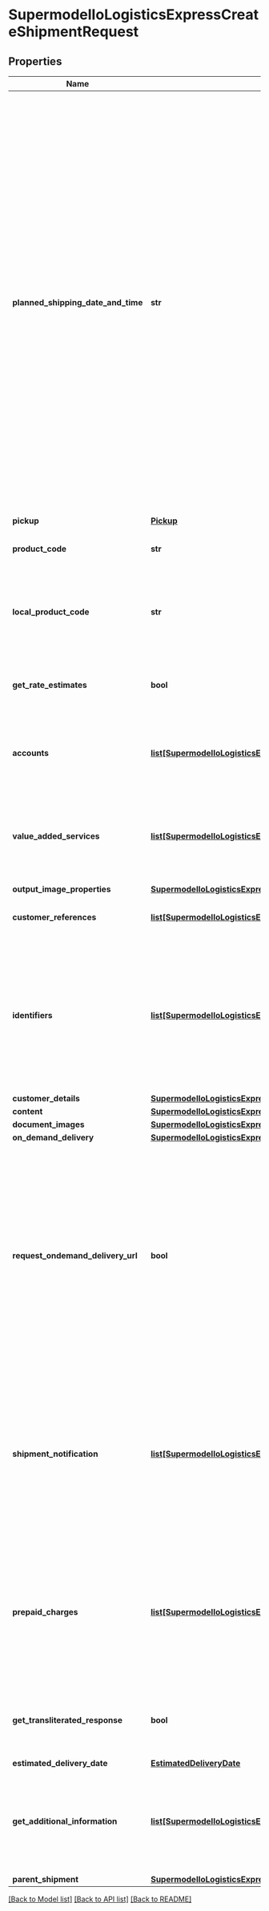 # SupermodelIoLogisticsExpressCreateShipmentRequest

## Properties
Name | Type | Description | Notes
------------ | ------------- | ------------- | -------------
**planned_shipping_date_and_time** | **str** | Identifies the date and time the package is tendered. Both the date and time portions of the string are expected to be used. The date should not be a past date or a date more than 10 days in the future. The time is the local time of the shipment based on the shipper&#x27;s time zone. The date component must be in the format: YYYY-MM-DD; the time component must be in the format: HH:MM:SS using a 24 hour clock. The date and time parts are separated by the letter T (e.g. 2006-06-26T17:00:00 GMT+01:00). | 
**pickup** | [**Pickup**](Pickup.md) |  | 
**product_code** | **str** | Please enter DHL Express Global Product code | 
**local_product_code** | **str** | Please enter DHL Express Local Product code. Important when shipping domestic products. | [optional] 
**get_rate_estimates** | **bool** | Please advise if you want to get rate estimates for given shipment | [optional] [default to False]
**accounts** | [**list[SupermodelIoLogisticsExpressAccount]**](SupermodelIoLogisticsExpressAccount.md) | Please enter all the DHL Express accounts and types to be used for this shipment | 
**value_added_services** | [**list[SupermodelIoLogisticsExpressValueAddedServices]**](SupermodelIoLogisticsExpressValueAddedServices.md) | This section communicates additional shipping services, such as Insurance (or Shipment Value Protection). | [optional] 
**output_image_properties** | [**SupermodelIoLogisticsExpressCreateShipmentRequestOutputImageProperties**](SupermodelIoLogisticsExpressCreateShipmentRequestOutputImageProperties.md) |  | [optional] 
**customer_references** | [**list[SupermodelIoLogisticsExpressReference]**](SupermodelIoLogisticsExpressReference.md) | Here you can declare your customer references | [optional] 
**identifiers** | [**list[SupermodelIoLogisticsExpressIdentifier]**](SupermodelIoLogisticsExpressIdentifier.md) | Identifiers section is on the shipment level where you can optionaly provide a DHL Express waybill number. This has to be enabled by your DHL Express IT contact. | [optional] 
**customer_details** | [**SupermodelIoLogisticsExpressCreateShipmentRequestCustomerDetails**](SupermodelIoLogisticsExpressCreateShipmentRequestCustomerDetails.md) |  | 
**content** | [**SupermodelIoLogisticsExpressCreateShipmentRequestContent**](SupermodelIoLogisticsExpressCreateShipmentRequestContent.md) |  | 
**document_images** | [**SupermodelIoLogisticsExpressDocumentImages**](SupermodelIoLogisticsExpressDocumentImages.md) |  | [optional] 
**on_demand_delivery** | [**SupermodelIoLogisticsExpressCreateShipmentRequestOnDemandDelivery**](SupermodelIoLogisticsExpressCreateShipmentRequestOnDemandDelivery.md) |  | [optional] 
**request_ondemand_delivery_url** | **bool** | Determines whether to request the On Demand Delivery (ODD) link. When set to true it will provide an URL link for the specified Waybill Number, Shipper Account Number. The default value is false, no ODD link URL is provided in the response message. | [optional] 
**shipment_notification** | [**list[SupermodelIoLogisticsExpressCreateShipmentRequestShipmentNotification]**](SupermodelIoLogisticsExpressCreateShipmentRequestShipmentNotification.md) | This is to support sending email notification once the shipment is created. The email will contain the basic information on the shipper, recipient, waybill number, and shipment information | [optional] 
**prepaid_charges** | [**list[SupermodelIoLogisticsExpressCreateShipmentRequestPrepaidCharges]**](SupermodelIoLogisticsExpressCreateShipmentRequestPrepaidCharges.md) | Please provide any charges you have already paid for this shipment, like freight paid upfront. To allow using this section please contact your DHL Express representative | [optional] 
**get_transliterated_response** | **bool** | If set to true, response will return transliterated text of shipper and receiver details. | [optional] 
**estimated_delivery_date** | [**EstimatedDeliveryDate**](EstimatedDeliveryDate.md) |  | [optional] 
**get_additional_information** | [**list[SupermodelIoLogisticsExpressCreateShipmentRequestGetAdditionalInformation]**](SupermodelIoLogisticsExpressCreateShipmentRequestGetAdditionalInformation.md) | Provides additional information in the response like service area details, routing code and pickup-related information | [optional] 
**parent_shipment** | [**SupermodelIoLogisticsExpressCreateShipmentRequestParentShipment**](SupermodelIoLogisticsExpressCreateShipmentRequestParentShipment.md) |  | [optional] 

[[Back to Model list]](../README.md#documentation-for-models) [[Back to API list]](../README.md#documentation-for-api-endpoints) [[Back to README]](../README.md)

